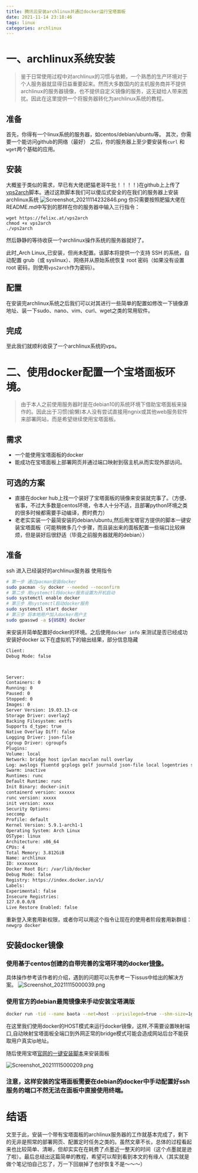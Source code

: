 ```yaml
---
title: 腾讯云安装archlinux并通过docker运行宝塔面板
date: 2021-11-14 23:18:46
tags: linux
categories: archlinux
---
```


# 一、archlinux系统安装

> 鉴于日常使用过程中对archlinux的习惯与依赖，一个熟悉的生产环境对于个人服务器就显得日益重要起来。然而大多数国内的主机服务商并不提供archlinux的服务器镜像，也不提供自定义镜像的服务，这无疑给人带来困扰。因此在这里提供一个将服务器转化为archlinux系统的教程。


## 准备
首先，你得有一个linux系统的服务器，如centos/debian/ubuntu等。
其次，你需要一个能访问github的网络（最好）
之后，你的服务器上至少要安装有`curl` 和`wget`两个基础的应用。

## 安装
大概鉴于类似的需求，早已有大佬(肥猫老哥牛批！！！！)在github上上传了[vps2arch](https://github.com/felixonmars/vps2arch)脚本。通过这款脚本我们可以傻瓜式安全的在我们的服务器上安装archlinux系统
![Screenshot_20211114232846.png](https://my-selves-cloud.vercel.app/images/2021/11/14/Screenshot_20211114232846.png)
你只需要按照肥猫大佬在README.md中写到的那样在你的服务器中输入三行指令：

```
wget https://felixc.at/vps2arch
chmod +x vps2arch
./vps2arch
```
然后静静的等待收获一个archlinux操作系统的服务器就好了。

此时_Arch Linux_已安装，但尚未配置。该脚本将提供一个支持 SSH 的系统，自动配置 grub（或 syslinux）、网络并从原始系统恢复 root 密码（如果没有设置 root 密码，则使用`vps2arch`作为密码）。

## 配置
在安装完archlinux系统之后我们可以对其进行一些简单的配置如修改一下镜像源地址、装一下sudo、nano、vim、curl、wget之类的常用软件。

## 完成
至此我们就顺利收获了一个archlinux系统的vps。

# 二、使用docker配置一个宝塔面板环境。

> 由于本人之前使用服务器时是在debian10的系统环境下借助宝塔面板来操作的。因此出于习惯(偷懒)本人没有尝试直接用ngnix或其他web服务软件来部署网站，而是希望继续使用宝塔面板。

## 需求

* 一个能使用宝塔面板的docker
* 能成功在宝塔面板上部署网页并通过端口映射到宿主机从而实现外部访问。

## 可选的方案
* 直接在docker hub上找一个装好了宝塔面板的镜像来安装就完事了。（方便、省事，不过大多数是centos环境，令本人十分不适，且部署python环境之类的很多时候都需要手动编译，费时费力）
* 老老实实装一个最简安装的debian/ubuntu,然后用宝塔官方提供的脚本一键安装宝塔面板（可能稍微多几个步骤，而且装出来的面板配置一些端口比较麻烦，但是装好后很舒适（毕竟之前服务器就用的debian））

## 准备
ssh 进入已经装好的archlinux服务器
使用指令

```bash
# 第一步 通过pacman安装docker  
sudo pacman -Sy docker --needed --noconfirm
# 第二步 用systemctl将docker服务设置为开机启动  
sudo systemctl enable docker
# 第三步 用systemctl启动docker服务  
sudo systemctl start docker  
# 第三步 将本地用户加入docker用户主  
sudo gpasswd -a ${USER} docker
```

来安装并简单配置好docker的环境。之后使用`docker info`  来测试是否已经成功安装好docker
以下在虚拟机下的输出结果，部分信息隐藏

```bash
Client:
Debug Mode: false



Server:
Containers: 0
Running: 0
Paused: 0
Stopped: 0
Images: 0
Server Version: 19.03.13-ce
Storage Driver: overlay2
Backing Filesystem: extfs
Supports d_type: true
Native Overlay Diff: false
Logging Driver: json-file
Cgroup Driver: cgroupfs
Plugins:
Volume: local
Network: bridge host ipvlan macvlan null overlay
Log: awslogs fluentd gcplogs gelf journald json-file local logentries splunk syslog
Swarm: inactive
Runtimes: runc
Default Runtime: runc
Init Binary: docker-init
containerd version: xxxxxx
runc version: xxxxx
init version: xxxx
Security Options:
seccomp
Profile: default
Kernel Version: 5.9.1-arch1-1
Operating System: Arch Linux
OSType: linux
Architecture: x86_64
CPUs: 4
Total Memory: 3.812GiB
Name: archlinux
ID: xxxxxxxx
Docker Root Dir: /var/lib/docker
Debug Mode: false
Registry: https://index.docker.io/v1/
Labels:
Experimental: false
Insecure Registries:
127.0.0.0/8
Live Restore Enabled: false
```

重新登入來套用新权限，或者你可以用这个指令让现在的使用者阶段套用新群组：  
`newgrp docker`

## 安装docker镜像

### 使用基于centos创建的自带完善的宝塔环境的docker[镜像](https://hub.docker.com/r/pch18/baota)。

具体操作参考该作者的介绍，遇到的问题可以先参考一下issus中给出的解决方案。
![Screenshot_20211115000039.png](https://my-selves-cloud.vercel.app/images/2021/11/15/Screenshot_20211115000039.png)


### 使用官方的debian最简镜像来手动安装宝塔满版

```bash
docker run -tid --name baota --net=host --privileged=true --shm-size=1g --restart always -v ~/wwwroot:/www/wwwroot debian
```

在这里我们使用docker的HOST模式来运行docker镜像，这样,不需要设置映射端口,自动映射宝塔面板全端口到外网正常的bridge模式可能会造成网站后台不能获取用户真实ip地址。

随后使用宝塔[官网的一键安装脚本](https://www.bt.cn/bbs/thread-19376-1-1.html)来安装面板

![Screenshot_20211115000209.png](https://my-selves-cloud.vercel.app/images/2021/11/15/Screenshot_20211115000209.png)

### 注意，这样安装的宝塔面板需要在debian的docker中手动配置好ssh服务的端口不然无法在面板中直接使用终端。

# 结语

文至于此，安装一个带有宝塔面板的archlinux服务器的工作就基本完成了，剩下的无非是照常的部署网页、配置定时任务之类的。虽然文章不长，总体的过程看起来也比较简单、清晰，但却实实在在耗费了点墨近一整天的时间（这个点墨就是逊了啦）。最后总结出这篇简单的教程，希望可以帮到看到本文的有缘人（其实就是做个笔记怕自己忘了，万一下回崩掉了也好恢复不是～～～）

